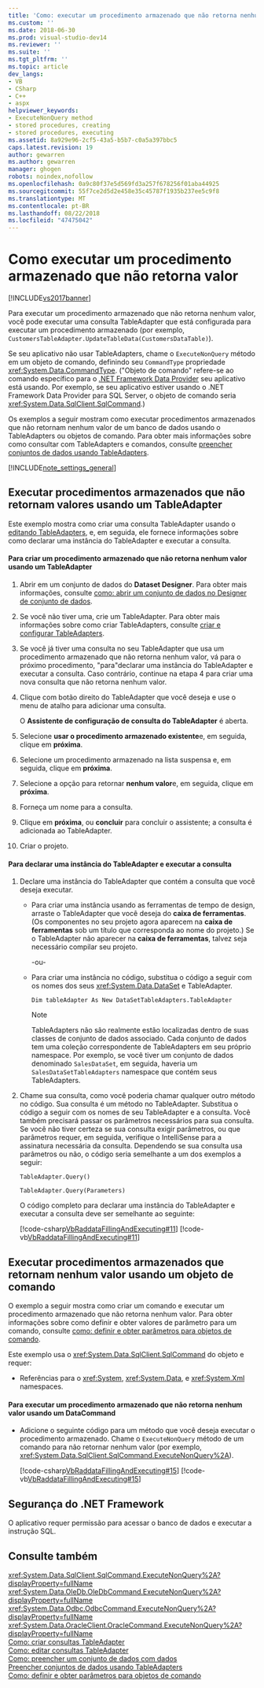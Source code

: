 ```yaml
---
title: 'Como: executar um procedimento armazenado que não retorna nenhum valor | Microsoft Docs'
ms.custom: ''
ms.date: 2018-06-30
ms.prod: visual-studio-dev14
ms.reviewer: ''
ms.suite: ''
ms.tgt_pltfrm: ''
ms.topic: article
dev_langs:
- VB
- CSharp
- C++
- aspx
helpviewer_keywords:
- ExecuteNonQuery method
- stored procedures, creating
- stored procedures, executing
ms.assetid: 8a929e96-2cf5-43a5-b5b7-c0a5a397bbc5
caps.latest.revision: 19
author: gewarren
ms.author: gewarren
manager: ghogen
robots: noindex,nofollow
ms.openlocfilehash: 0a9c80f37e5d569fd3a257f678256f01aba44925
ms.sourcegitcommit: 55f7ce2d5d2e458e35c45787f1935b237ee5c9f8
ms.translationtype: MT
ms.contentlocale: pt-BR
ms.lasthandoff: 08/22/2018
ms.locfileid: "47475042"
---
```

# <a name="how-to-execute-a-stored-procedure-that-returns-no-value"></a>Como executar um procedimento armazenado que não retorna valor
[!INCLUDE[vs2017banner](../includes/vs2017banner.md)]

Para executar um procedimento armazenado que não retorna nenhum valor, você pode executar uma consulta TableAdapter que está configurada para executar um procedimento armazenado (por exemplo, `CustomersTableAdapter.UpdateTableData(CustomersDataTable)`).  
  
 Se seu aplicativo não usar TableAdapters, chame o `ExecuteNonQuery` método em um objeto de comando, definindo seu `CommandType` propriedade <xref:System.Data.CommandType>. ("Objeto de comando" refere-se ao comando específico para o [.NET Framework Data Provider](http://msdn.microsoft.com/library/03a9fc62-2d24-491a-9fe6-d6bdb6dcb131) seu aplicativo está usando. Por exemplo, se seu aplicativo estiver usando o .NET Framework Data Provider para SQL Server, o objeto de comando seria <xref:System.Data.SqlClient.SqlCommand>.)  
  
 Os exemplos a seguir mostram como executar procedimentos armazenados que não retornam nenhum valor de um banco de dados usando o TableAdapters ou objetos de comando. Para obter mais informações sobre como consultar com TableAdapters e comandos, consulte [preencher conjuntos de dados usando TableAdapters](../data-tools/fill-datasets-by-using-tableadapters.md).  
  
 [!INCLUDE[note_settings_general](../includes/note-settings-general-md.md)]  
  
## <a name="executing-stored-procedures-that-return-no-values-using-a-tableadapter"></a>Executar procedimentos armazenados que não retornam valores usando um TableAdapter  
 Este exemplo mostra como criar uma consulta TableAdapter usando o [editando TableAdapters](../data-tools/editing-tableadapters.md), e, em seguida, ele fornece informações sobre como declarar uma instância do TableAdapter e executar a consulta.  
  
#### <a name="to-create-a-stored-procedure-that-returns-no-value-using-a-tableadapter"></a>Para criar um procedimento armazenado que não retorna nenhum valor usando um TableAdapter  
  
1.  Abrir em um conjunto de dados do **Dataset Designer**. Para obter mais informações, consulte [como: abrir um conjunto de dados no Designer de conjunto de dados](http://msdn.microsoft.com/library/36fc266f-365b-42cb-aebb-c993dc2c47c3).  
  
2.  Se você não tiver uma, crie um TableAdapter. Para obter mais informações sobre como criar TableAdapters, consulte [criar e configurar TableAdapters](../data-tools/create-and-configure-tableadapters.md).  
  
3.  Se você já tiver uma consulta no seu TableAdapter que usa um procedimento armazenado que não retorna nenhum valor, vá para o próximo procedimento, "para"declarar uma instância do TableAdapter e executar a consulta. Caso contrário, continue na etapa 4 para criar uma nova consulta que não retorna nenhum valor.  
  
4.  Clique com botão direito do TableAdapter que você deseja e use o menu de atalho para adicionar uma consulta.  
  
     O **Assistente de configuração de consulta do TableAdapter** é aberta.  
  
5.  Selecione **usar o procedimento armazenado existente**e, em seguida, clique em **próxima**.  
  
6.  Selecione um procedimento armazenado na lista suspensa e, em seguida, clique em **próxima**.  
  
7.  Selecione a opção para retornar **nenhum valor**e, em seguida, clique em **próxima**.  
  
8.  Forneça um nome para a consulta.  
  
9. Clique em **próxima**, ou **concluir** para concluir o assistente; a consulta é adicionada ao TableAdapter.  
  
10. Criar o projeto.  
  
#### <a name="to-declare-an-instance-of-the-tableadapter-and-execute-the-query"></a>Para declarar uma instância do TableAdapter e executar a consulta  
  
1.  Declare uma instância do TableAdapter que contém a consulta que você deseja executar.  
  
    -   Para criar uma instância usando as ferramentas de tempo de design, arraste o TableAdapter que você deseja do **caixa de ferramentas**. (Os componentes no seu projeto agora aparecem na **caixa de ferramentas** sob um título que corresponda ao nome do projeto.) Se o TableAdapter não aparecer na **caixa de ferramentas**, talvez seja necessário compilar seu projeto.  
  
         -ou-  
  
    -   Para criar uma instância no código, substitua o código a seguir com os nomes dos seus <xref:System.Data.DataSet> e TableAdapter.  
  
         `Dim tableAdapter As New DataSetTableAdapters.TableAdapter`  
  
        > [!NOTE]
        >  TableAdapters não são realmente estão localizadas dentro de suas classes de conjunto de dados associado. Cada conjunto de dados tem uma coleção correspondente de TableAdapters em seu próprio namespace. Por exemplo, se você tiver um conjunto de dados denominado `SalesDataSet`, em seguida, haveria um `SalesDataSetTableAdapters` namespace que contém seus TableAdapters.  
  
2.  Chame sua consulta, como você poderia chamar qualquer outro método no código. Sua consulta é um método no TableAdapter. Substitua o código a seguir com os nomes de seu TableAdapter e a consulta. Você também precisará passar os parâmetros necessários para sua consulta. Se você não tiver certeza se sua consulta exigir parâmetros, ou que parâmetros requer, em seguida, verifique o IntelliSense para a assinatura necessária da consulta. Dependendo se sua consulta usa parâmetros ou não, o código seria semelhante a um dos exemplos a seguir:  
  
     `TableAdapter.Query()`  
  
     `TableAdapter.Query(Parameters)`  
  
     O código completo para declarar uma instância do TableAdapter e executar a consulta deve ser semelhante ao seguinte:  
  
     [!code-csharp[VbRaddataFillingAndExecuting#11](../snippets/csharp/VS_Snippets_VBCSharp/VbRaddataFillingAndExecuting/CS/Form2.cs#11)]
     [!code-vb[VbRaddataFillingAndExecuting#11](../snippets/visualbasic/VS_Snippets_VBCSharp/VbRaddataFillingAndExecuting/VB/Form2.vb#11)]  
  
## <a name="executing-stored-procedures-that-return-no-value-using-a-command-object"></a>Executar procedimentos armazenados que retornam nenhum valor usando um objeto de comando  
 O exemplo a seguir mostra como criar um comando e executar um procedimento armazenado que não retorna nenhum valor. Para obter informações sobre como definir e obter valores de parâmetro para um comando, consulte [como: definir e obter parâmetros para objetos de comando](http://msdn.microsoft.com/library/10110ecc-d2ed-4796-bb8f-74f2ecd40787).  
  
 Este exemplo usa o <xref:System.Data.SqlClient.SqlCommand> do objeto e requer:  
  
-   Referências para o <xref:System>, <xref:System.Data>, e <xref:System.Xml> namespaces.  
  
#### <a name="to-execute-a-stored-procedure-that-returns-no-value-using-a-datacommand"></a>Para executar um procedimento armazenado que não retorna nenhum valor usando um DataCommand  
  
-   Adicione o seguinte código para um método que você deseja executar o procedimento armazenado. Chame o `ExecuteNonQuery` método de um comando para não retornar nenhum valor (por exemplo, <xref:System.Data.SqlClient.SqlCommand.ExecuteNonQuery%2A>).  
  
     [!code-csharp[VbRaddataFillingAndExecuting#15](../snippets/csharp/VS_Snippets_VBCSharp/VbRaddataFillingAndExecuting/CS/Form2.cs#15)]
     [!code-vb[VbRaddataFillingAndExecuting#15](../snippets/visualbasic/VS_Snippets_VBCSharp/VbRaddataFillingAndExecuting/VB/Form2.vb#15)]  
  
## <a name="net-framework-security"></a>Segurança do .NET Framework  
 O aplicativo requer permissão para acessar o banco de dados e executar a instrução SQL.  
  
## <a name="see-also"></a>Consulte também  
 <xref:System.Data.SqlClient.SqlCommand.ExecuteNonQuery%2A?displayProperty=fullName>   
 <xref:System.Data.OleDb.OleDbCommand.ExecuteNonQuery%2A?displayProperty=fullName>   
 <xref:System.Data.Odbc.OdbcCommand.ExecuteNonQuery%2A?displayProperty=fullName>   
 <xref:System.Data.OracleClient.OracleCommand.ExecuteNonQuery%2A?displayProperty=fullName>   
 [Como: criar consultas TableAdapter](../data-tools/how-to-create-tableadapter-queries.md)   
 [Como: editar consultas TableAdapter](../data-tools/how-to-edit-tableadapter-queries.md)   
 [Como: preencher um conjunto de dados com dados](../data-tools/how-to-fill-a-dataset-with-data.md)   
 [Preencher conjuntos de dados usando TableAdapters](../data-tools/fill-datasets-by-using-tableadapters.md)   
 [Como: definir e obter parâmetros para objetos de comando](http://msdn.microsoft.com/library/10110ecc-d2ed-4796-bb8f-74f2ecd40787)